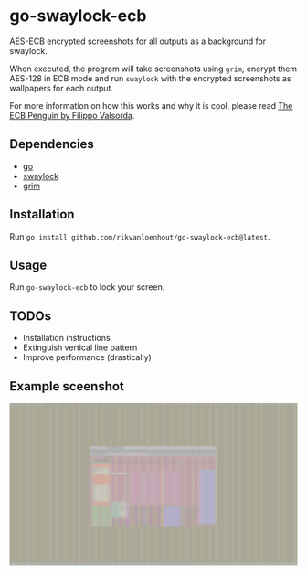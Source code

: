 # go-swaylock-ecb
AES-ECB encrypted screenshots for all outputs as a background for swaylock. 

When executed, the program will take screenshots using `grim`, encrypt them AES-128 in ECB mode and run `swaylock` with the encrypted screenshots as wallpapers for each output.

For more information on how this works and why it is cool, please read [The ECB Penguin by Filippo Valsorda](https://words.filippo.io/the-ecb-penguin/).

## Dependencies
- [go](https://github.com/golang/go)
- [swaylock](https://github.com/swaywm/swaylock)
- [grim](https://sr.ht/~emersion/grim/)

## Installation
Run `go install github.com/rikvanloenhout/go-swaylock-ecb@latest`.

## Usage
Run `go-swaylock-ecb` to lock your screen. 

## TODOs
- Installation instructions
- Extinguish vertical line pattern
- Improve performance (drastically)

## Example sceenshot
![AES-ECB encrypted screenshot of a 4k output](examples/screenshot.png "4k AES-EDB encrypted screenshot")
